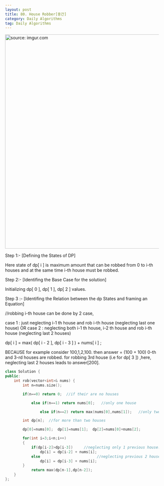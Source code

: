 ```yaml
---
layout: post
title: 80. House Robber[중간]
category: Daily Algorithms
tag: Daily Algorithms
---
```


<a href="https://postimg.cc/Bt875mzT"><img src="https://i.postimg.cc/ryg6kbCP/Capture.jpg" width="700px" title="source: imgur.com" /><a>

Step 1:- [Defining the States of DP]

Here state of dp[ i ] is maximum amount that can be robbed from 0 to i-th houses and at the same time i-th house must be robbed.

Step 2:- [Identifing the Base Case for the solution]

Initializing dp[ 0 ], dp[ 1 ], dp[ 2 ] values.

Step 3 :- [Identifing the Relation between the dp States and framing an Equation]

//robbing i-th house can be done by 2 case,

case 1 : just neglecting i-1 th house and rob i-th house (neglecting last one house) OR
case 2 : neglecting both i-1 th house, i-2 th house and rob i-th house (neglecting last 2 houses)

dp[ i ] = max( dp[ i - 2 ], dp[ i - 3 ] ) + nums[ i ] ;

BECAUSE
for example consider 100,1,2,100.
then answer = (100 + 100) 0-th and 3-rd houses are robbed.
for robbing 3rd house (i.e for dp[ 3 ]) ,here, neglecting last 2 houses leads to answer[200].


```c++
class Solution {
public:
    int rob(vector<int>& nums) {
        int n=nums.size();

        if(n==0) return 0;  //if their are no houses

            else if(n==1) return nums[0];	//only one house

                else if(n==2) return max(nums[0],nums[1]);   //only two houses

        int dp[n];  //for more than two houses

        dp[0]=nums[0];  dp[1]=nums[1];  dp[2]=nums[0]+nums[2];

        for(int i=3;i<n;i++)
        {
            if(dp[i-2]>dp[i-3])     //neglecting only 1 previous house.
                dp[i] = dp[i-2] + nums[i];
            else                          //neglecting previous 2 houses (as explained in example).
                dp[i] = dp[i-3] + nums[i];
        }
            return max(dp[n-1],dp[n-2]);
    }
};
```
